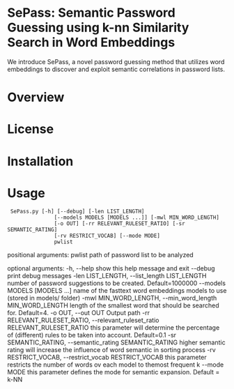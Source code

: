 # SePass: Semantic Password Guessing using k-nn Similarity Search in Word Embeddings

 We introduce SePass, a novel password guessing method that utilizes word embeddings to discover and exploit semantic correlations in password lists. 
 
 # Overview
 
 # License
 
 # Installation
 
 
 # Usage
 
```
 SePass.py [-h] [--debug] [-len LIST_LENGTH]
               [--models MODELS [MODELS ...]] [-mwl MIN_WORD_LENGTH]
               [-o OUT] [-rr RELEVANT_RULESET_RATIO] [-sr SEMANTIC_RATING]
               [-rv RESTRICT_VOCAB] [--mode MODE]
               pwlist
```
positional arguments:
  pwlist                path of password list to be analyzed

optional arguments:
  -h, --help            show this help message and exit
  --debug               print debug messages
  -len LIST_LENGTH, --list_length LIST_LENGTH
                        number of password suggestions to be created.
                        Default=1000000
  --models MODELS [MODELS ...]
                        name of the fasttext word embeddings models to use
                        (stored in models/ folder)
  -mwl MIN_WORD_LENGTH, --min_word_length MIN_WORD_LENGTH
                        length of the smallest word that should be searched
                        for. Default=4.
  -o OUT, --out OUT     Output path
  -rr RELEVANT_RULESET_RATIO, --relevant_ruleset_ratio RELEVANT_RULESET_RATIO
                        this parameter will determine the percentage of
                        (different) rules to be taken into account.
                        Default=0.1
  -sr SEMANTIC_RATING, --semantic_rating SEMANTIC_RATING
                        higher semantic rating will increase the influence of
                        word semantic in sorting process
  -rv RESTRICT_VOCAB, --restrict_vocab RESTRICT_VOCAB
                        this parameter restricts the number of words ov each
                        model to themost frequent k
  --mode MODE           this parameter defines the mode for semantic
                        expansion. Default = k-NN
